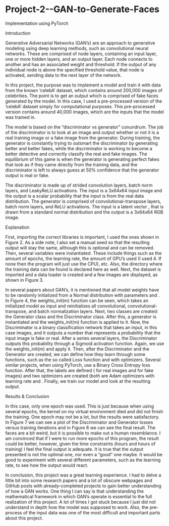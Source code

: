 # Project-2--GAN-to-Generate-Faces
Implementation using PyTorch


Introduction

Generative Adversarial Networks (GAN’s) are an approach to generative modeling using  deep learning methods, such as convolutional neural networks. These are comprised of node layers, containing an input layer, one or more hidden layers, and an output layer. Each node connects to another and has an associated weight and threshold. If the output of any individual node is above the specified threshold value, that node is activated, sending data to the next layer of the network.

In this project, the purpose was to implement a model and train it with data from the known ‘celebA’ dataset, which contains around 200,000 images of celebrities. The point is to get an output which is comprised of fake faces generated by the model. In this case, I used a pre-processed version of the ‘celebA’ dataset simply for computational purposes. This pre-processed version contains around 40,000 images, which are the inputs that the model was trained in. 

The model is based on the “discriminator vs generator” conundrum. The job of the discriminator is to look at an image and output whether or not it is a real training image or a fake image from the generator. During training, the generator is constantly trying to outsmart the discriminator by generating better and better fakes, while the discriminator is working to become a better detective and correctly classify the real and fake images. The equilibrium of this game is when the generator is generating perfect fakes that look as if they came directly from the training data, and the discriminator is left to always guess at 50% confidence that the generator output is real or fake.

The discriminator is made up of strided convolution layers, batch norm layers, and LeakyReLU activations. The input is a 3x64x64 input image and the output is a scalar probability that the input is from the real data distribution. The generator is comprised of convolutional-transpose layers, batch norm layers, and ReLU activations. The input is a latent vector , that is drawn from a standard normal distribution and the output is a 3x64x64 RGB image.

Explanation

First, importing the correct libraries is important, I used the ones shown in Figure 2.  As a side note, I also set a manual seed so that the resulting output will stay the same, although this is optional and can be removed.
Then, several variables were instantiated. These include things such as the amount of epochs, the learning rate, the amount of GPU’s used (I used 4. If none then the program will just use the CPU), etc. Also, the directory where the training data can be found is declared here as well. 
Next, the dataset is imported and a data loader is created and a few images are displayed, as shown in Figure 3.

In several papers about GAN’s, it is mentioned that all model weights have to be randomly initialized from a Normal distribution with parameters  and . In Figure 4, the weights_init(m) function can be seen, which takes an initialized model as input and reinitializes all convolutional, convolutional-transpose, and batch normalization layers. Next, two classes are created: the Generator class and the Discriminator class. After this, a generator is instantiated and the weights_init(m) function is applied to it.
Now, the Discriminator is a binary classification network that takes an input, in this case images, and it outputs a number that represents a probability that the input image is fake or real. After a series several layers, the Discriminator outputs this probability through a Sigmoid activation function. Again, we use the weights_init(m) and apply it.
Then, after the Discriminator and the Generator are created, we can define how they learn through some functions, such as the so called Loss function and with optimizers. Several similar projects, when using PyTorch, use a Binary Cross Entropy loss function. After that, the labels are defined ( for real images and  for fake images) and two optimizers are created (both are Adam optimizers with learning rate  and . Finally, we train our model and look at the resulting output. 

Results & Conclusion

In this case, only one epoch was used. This is just because when using several epochs, the kernel on my virtual environment died and did not finish the training. One epoch may not be a lot, but the results were satisfactory. 
In Figure 7 we can see a plot of the Discriminator and Generator losses versus training iterations and in Figure 8 we can see the final result. The faces are a bit weird, but it is possible to make out a human resemblance.
I am convinced that if I were to run more epochs of this program, the result could be better, however, given the time constraints (hours and hours of training) I feel the final output is adequate. It is true that the output presented is not the optimal one, nor even a “good” one maybe. It would be good to experiment with several different parameters, such as the learning rate, to see how the output would react.

In conclusion, this project was a great learning experience. I had to delve a little bit into some research papers and a lot of obscure webpages and GitHub posts with already-completed projects to gain better understanding of how a GAN works.  One thing I can say is that understanding the mathematical framework in which GAN’s operate is essential to the full realization of this project. A lot of times I got stuck because I just did not understand in depth how the model was supposed to work. Also, the pre-process of the input data was one of the most difficult and important parts about this project.
